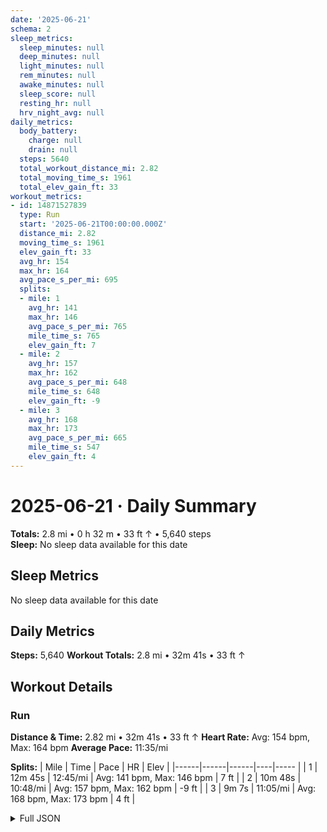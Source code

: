```yaml
---
date: '2025-06-21'
schema: 2
sleep_metrics:
  sleep_minutes: null
  deep_minutes: null
  light_minutes: null
  rem_minutes: null
  awake_minutes: null
  sleep_score: null
  resting_hr: null
  hrv_night_avg: null
daily_metrics:
  body_battery:
    charge: null
    drain: null
  steps: 5640
  total_workout_distance_mi: 2.82
  total_moving_time_s: 1961
  total_elev_gain_ft: 33
workout_metrics:
- id: 14871527839
  type: Run
  start: '2025-06-21T00:00:00.000Z'
  distance_mi: 2.82
  moving_time_s: 1961
  elev_gain_ft: 33
  avg_hr: 154
  max_hr: 164
  avg_pace_s_per_mi: 695
  splits:
  - mile: 1
    avg_hr: 141
    max_hr: 146
    avg_pace_s_per_mi: 765
    mile_time_s: 765
    elev_gain_ft: 7
  - mile: 2
    avg_hr: 157
    max_hr: 162
    avg_pace_s_per_mi: 648
    mile_time_s: 648
    elev_gain_ft: -9
  - mile: 3
    avg_hr: 168
    max_hr: 173
    avg_pace_s_per_mi: 665
    mile_time_s: 547
    elev_gain_ft: 4
---
```

# 2025-06-21 · Daily Summary
**Totals:** 2.8 mi • 0 h 32 m • 33 ft ↑ • 5,640 steps  
**Sleep:** No sleep data available for this date

## Sleep Metrics
No sleep data available for this date

## Daily Metrics
**Steps:** 5,640
**Workout Totals:** 2.8 mi • 32m 41s • 33 ft ↑

## Workout Details
### Run
**Distance & Time:** 2.82 mi • 32m 41s • 33 ft ↑
**Heart Rate:** Avg: 154 bpm, Max: 164 bpm
**Average Pace:** 11:35/mi

**Splits:**
| Mile | Time | Pace | HR | Elev |
|------|------|------|----|----- |
| 1 | 12m 45s | 12:45/mi | Avg: 141 bpm, Max: 146 bpm | 7 ft |
| 2 | 10m 48s | 10:48/mi | Avg: 157 bpm, Max: 162 bpm | -9 ft |
| 3 | 9m 7s | 11:05/mi | Avg: 168 bpm, Max: 173 bpm | 4 ft |


<details>
<summary>Full JSON</summary>

```json
{
  "date": "2025-06-21",
  "schema": 2,
  "sleep_metrics": {
    "sleep_minutes": null,
    "deep_minutes": null,
    "light_minutes": null,
    "rem_minutes": null,
    "awake_minutes": null,
    "sleep_score": null,
    "resting_hr": null,
    "hrv_night_avg": null
  },
  "daily_metrics": {
    "body_battery": {
      "charge": null,
      "drain": null
    },
    "steps": 5640,
    "total_workout_distance_mi": 2.82,
    "total_moving_time_s": 1961,
    "total_elev_gain_ft": 33
  },
  "workout_metrics": [
    {
      "id": 14871527839,
      "type": "Run",
      "start": "2025-06-21T00:00:00.000Z",
      "distance_mi": 2.82,
      "moving_time_s": 1961,
      "elev_gain_ft": 33,
      "avg_hr": 154,
      "max_hr": 164,
      "avg_pace_s_per_mi": 695,
      "splits": [
        {
          "mile": 1,
          "avg_hr": 141,
          "max_hr": 146,
          "avg_pace_s_per_mi": 765,
          "mile_time_s": 765,
          "elev_gain_ft": 7
        },
        {
          "mile": 2,
          "avg_hr": 157,
          "max_hr": 162,
          "avg_pace_s_per_mi": 648,
          "mile_time_s": 648,
          "elev_gain_ft": -9
        },
        {
          "mile": 3,
          "avg_hr": 168,
          "max_hr": 173,
          "avg_pace_s_per_mi": 665,
          "mile_time_s": 547,
          "elev_gain_ft": 4
        }
      ]
    }
  ]
}
```
</details>

